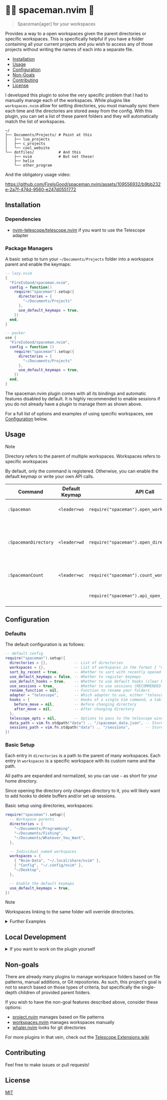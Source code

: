 # 👨‍🚀 spaceman.nvim 🚧

> Spaceman\[ager\] for your workspaces

Provides a way to a open workspaces given the parent directories or specific workspaces. This is specifically helpful if
you have a folder containing all your current projects and you wish to access any of those projects without writing the
names of each into a separate file.

- [Installation](#list-of-text-objects)
- [Usage](#configuration)
- [Configuration](#configuration)
- [Non-Goals](#non-goals)
- [Contributing](#contributing)
- [License](#license)

I developed this plugin to solve the very specific problem that I had to manually manage each of the workspaces. While
plugins like `workspaces.nvim` allow for setting directories, you must manually sync them each time and the directories
are stored away from the config. With this plugin, you can set a list of these parent folders and they will
automatically match the list of workspaces.

```text
~/
├── Documents/Projects/ # Point at this
│   ├── lua_projects
│   ├── c_projects
│   └── cool_website
└── dotfiles/           # And this
    ├── nvim            # But not these!
    ├── helix
    └── other_program
```

And the obligatory usage video:

https://github.com/FireIsGood/spaceman.nvim/assets/109556932/b9bb232e-2a7f-474d-9560-e247d0551772

## Installation

### Dependencies

- [nvim-telescope/telescope.nvim](https://github.com/nvim-telescope/telescope.nvim) if you want to use the Telescope
  adapter

### Package Managers

A basic setup to turn your `~/Documents/Projects` folder into a workspace parent and enable the keymaps:

```lua
-- lazy.nvim
{
  "FireIsGood/spaceman.nvim",
  config = function()
    require("spaceman").setup({
      directories = {
        "~/Documents/Projects"
      },
      use_default_keymaps = true,
    })
  end,
}

-- packer
use {
  "FireIsGood/spaceman.nvim",
  config = function ()
    require("spaceman").setup({
      directories = {
        "~/Documents/Projects"
      },
      use_default_keymaps = true,
    })
  end,
}
```

The spaceman.nvim plugin comes with all its bindings and automatic features disabled by default. It is highly
recommended to enable sessions if you do not already have a plugin to manage them as shown above.

For a full list of options and examples of using specific workspaces, see [Configuration](#configuration) below.

## Usage

> [!NOTE]
> Directory refers to the parent of multiple workspaces. Workspaces refers to specific workspaces

By default, only the command is registered. Otherwise, you can enable the default keymap or write your own API calls.

| Command              | Default Keymap | API Call                                       | Description                                                     |
| -------------------- | -------------- | ---------------------------------------------- | --------------------------------------------------------------- |
| `:Spaceman`          | `<leader>wo`   | `require("spaceman").open_workspaces()`        | Find and open a workspace                                       |
| `:SpacemanDirectory` | `<leader>wd`   | `require("spaceman").open_directories()`       | Find and open a directory (workspace parent) in the default app |
| `:SpacemanCount`     | `<leader>wc`   | `require("spaceman").count_workspaces()`       | Count the number of workspaces                                  |
|                      |                | `require("spaceman").api_open_workspace(path)` | Open a specific workspace                                       |

## Configuration

### Defaults

The default configuration is as follows:

```lua
-- default config
require("spaceman").setup({
  directories = {},            -- List of directories
  workspaces = {},             -- List of workspaces in the format { "name", "path" } or a string of the path
  sort_by_recent = true,       -- Whether to sort with recently opened workspaces in front
  use_default_keymaps = false, -- Whether to register keymaps
  use_default_hooks = true,    -- Whether to use default hooks (clear buffers, clear highlight)
  use_sessions = true,         -- Whether to use sessions (RECOMMENDED TO ENABLE)
  rename_function = nil,       -- Function to rename your folders
  adapter = "telescope",       -- Which adapter to use, either "telescope" or "vim-ui" (for compatibility)
  hooks = {                    -- Hooks of a single Vim command, a table of vim commands, a Lua function, or nil
    before_move = nil,         -- Before changing directory
    after_move = nil,          -- After changing directory
  },
  telescope_opts = nil,        -- Options to pass to the telescope window
  data_path = vim.fn.stdpath("data") .. "/spaceman_data.json", -- Stores recently used workspaces
  sessions_path = vim.fn.stdpath("data") .. "/sessions",       -- Stores sessions
})
```

### Basic Setup

Each entry in `directories` is a path to the parent of many workspaces. Each entry in `workspaces` is a specific
workspace with its custom name and the path.

All paths are expanded and normalized, so you can use `~` as short for your home directory.

Since opening the directory only changes directory to it, you will likely want to add hooks to delete buffers and/or set
up sessions.

Basic setup using directories, workspaces:

```lua
require("spaceman").setup({
  -- Workspace parents
  directories = {
    "~/Documents/Programming",
    "~/Documents/Fishing",
    "~/Documents/Whatever_You_Want",
  },

  -- Individual named workspaces
  workspaces = {
    { "Nvim-Data", "~/.local/share/nvim" },
    { "Config", "~/.config/nvim" },
    "~/Desktop",
  },

  -- Enable the default keymaps
  use_default_keymaps = true,
})
```

> [!NOTE]
> Workspaces linking to the same folder will override directories.

<details>
<summary>Further Examples</summary>

### With Sessions.nvim

You can use sessions.nvim instead of the built-in sessions for different functionality or existing configuration. Make
sure you have the `use_sessions` set to `false` or the plugins may fight.

```lua
require("spaceman").setup({
  -- [OTHER SETTINGS]
  use_sessions = false,
  hooks = {
    before_move = { "SessionsStop" },
    after_move = { "SessionsLoad" },
  },
})
```

### Using a Custom Rename Function

The custom rename function is run on ALL names, including custom workspace names.

```lua
require("spaceman").setup({
  -- [OTHER SETTINGS]
  rename_function = function(name)
    return string.gsub(" " .. name, "%W%l", string.upper):sub(2) -- Name to title case
    -- return string.gsub(name, "[-_]", " ")                     -- Underline and dash to space
    -- return string.gsub(name, "[-%s]", "_")                    -- Space and dash to underline
  end,
})
```

### Disable Sorting

You can disable sorting if you want a truly declarative config with no recent files. If you also don't want to save the
data file at all, you can change the path to `nil`

```lua
require("spaceman").setup({
  -- [OTHER SETTINGS]
  sort_by_recent = false,
  data_path = nil, -- Optional: don't save the data path at all
})
```

### Use vim-ui Instead of Telescope

If you don't want to use telescope for any reason, you can explicitly switch to using the vim-ui menu. If you don't have
telescope installed and don't explicitly set the adapter here, you will get a warning every time you list workspaces.

```lua
require("spaceman").setup({
  -- [OTHER SETTINGS]
  adapter = "vim-ui",
})
```

### Saving the Data File Elsewhere

The data file tracks timestamps for your recently used folders. If you wanted to share this across machines, you can
change where it is saved.

```lua
require("spaceman").setup({
  -- [OTHER SETTINGS]
  data_path = "~/Documents/sync-or-whatever/spaceman_data.json", -- Store in a sync folder
})
```

### Telescope Options

You may set a table of opts, either literally or through preset themes. See [Telescope
Themes](https://github.com/nvim-telescope/telescope.nvim#themes) or `:help telescope.setup()` more details on these
tables.

```lua
require("spaceman").setup({
  -- [OTHER SETTINGS]
  telescope_opts = require("telescope.themes").get_dropdown({
    prompt_title = "Cool Dropdown",
    results_title = "Items or Something",
    scroll_strategy = "limit",
  }),
})
```

</details>

## Local Development

<details>

<summary>If you want to work on the plugin yourself</summary>

First, clone the repo:

```bash
git clone git@github.com:FireIsGood/spaceman.nvim.git
```

Add the plugin's folder as a local plugin:

```lua
-- lazy.nvim
{
  dir = "~/Documents/Programming/spaceman.nvim",
  -- Your other settings
}

-- packer
use {
  "~/Documents/Programming/spaceman.nvim",
  -- Your other settings
}
```

The files are laid out as follows:

```text
lua/
└── spaceman/
    ├── adapters/
    │   ├── telescope.lua   # Telescope adapter
    │   └── vim-ui.lua      # Vim UI adapter
    ├── config.lua          # User configuration
    ├── default_commands    # User Command setup
    ├── default_keymaps     # Keymap setup
    ├── init.lua            # API and setup function
    ├── json.lua            # File system JSON helper functions
    ├── util.lua            # File system and general utilities
    └── workspace.lua       # General function calls (linked by API)
README.md
LICENSE
.stylua.toml
```

(Tree made with [tree.nathanfriend.io](https://tree.nathanfriend.io/))

</details>

## Non-goals

There are already many plugins to manage workspace folders based on file patterns, manual additions, or Git repositories. As
such, this project's goal is not to search based on those types of criteria, but specifically the single-depth children
of provided parent folders.

If you wish to have the non-goal features described above, consider these options:

- [project.nvim](https://github.com/ahmedkhalf/project.nvim) manages based on file patterns
- [workspaces.nvim](https://github.com/natecraddock/workspaces.nvim) manages workspaces manually
- [whaler.nvim](https://github.com/salorak/whaler.nvim) looks for git directories

For more plugins in that vein, check out the [Telescope Extensions wiki](https://github.com/nvim-telescope/telescope.nvim/wiki/Extensions)

## Contributing

Feel free to make issues or pull requests!

## License

[MIT](https://choosealicense.com/licenses/mit/)
